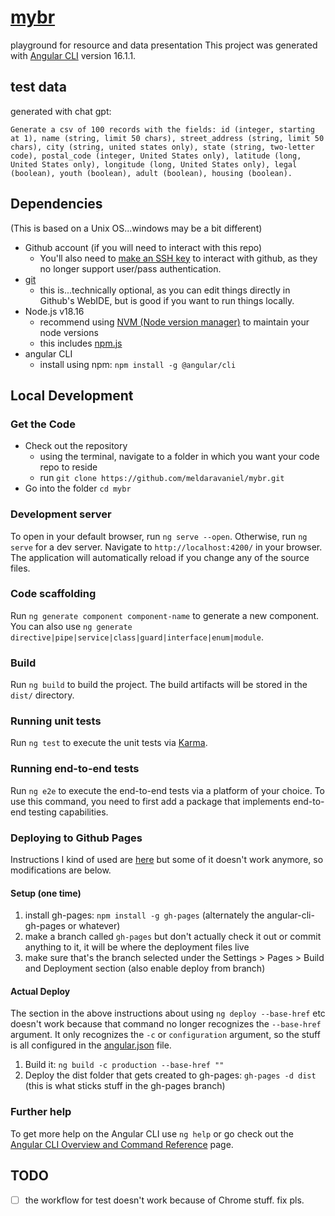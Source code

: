 # [mybr](https://meldaravaniel.github.io/mybr/)

playground for resource and data presentation
This project was generated with [Angular CLI](https://github.com/angular/angular-cli) version 16.1.1.

## test data

generated with chat gpt:

```
Generate a csv of 100 records with the fields: id (integer, starting at 1), name (string, limit 50 chars), street_address (string, limit 50 chars), city (string, united states only), state (string, two-letter code), postal_code (integer, United States only), latitude (long, United States only), longitude (long, United States only), legal (boolean), youth (boolean), adult (boolean), housing (boolean).
```

## Dependencies

(This is based on a Unix OS...windows may be a bit different)

* Github account (if you will need to interact with this repo)
    * You'll also need to [make an SSH key](https://docs.github.com/en/authentication/connecting-to-github-with-ssh) to interact with github, as they no longer support user/pass authentication.
* [git](https://git-scm.com/book/en/v2/Getting-Started-Installing-Git)
    * this is...technically optional, as you can edit things directly in Github's WebIDE, but is good if you want to run things locally.
* Node.js v18.16
    * recommend using [NVM (Node version manager)](https://github.com/nvm-sh/nvm#installing-and-updating) to maintain your node versions
    * this includes [npm.js](https://docs.npmjs.com/downloading-and-installing-node-js-and-npm)
* angular CLI
    * install using npm: `npm install -g @angular/cli`

## Local Development

### Get the Code 

* Check out the repository
    * using the terminal, navigate to a folder in which you want your code repo to reside
    * run `git clone https://github.com/meldaravaniel/mybr.git`
* Go into the folder `cd mybr`

### Development server

To open in your default browser, run `ng serve --open`.  Otherwise, run `ng serve` for a dev server. Navigate to `http://localhost:4200/` in your browser. The application will automatically reload if you change any of the source files.

### Code scaffolding

Run `ng generate component component-name` to generate a new component. You can also use `ng generate directive|pipe|service|class|guard|interface|enum|module`.

### Build

Run `ng build` to build the project. The build artifacts will be stored in the `dist/` directory.

### Running unit tests

Run `ng test` to execute the unit tests via [Karma](https://karma-runner.github.io).

### Running end-to-end tests

Run `ng e2e` to execute the end-to-end tests via a platform of your choice. To use this command, you need to first add a package that implements end-to-end testing capabilities.

### Deploying to Github Pages

Instructions I kind of used are [here](https://www.makeuseof.com/angular-app-github-deploy-using-angular-cli/) but some of it doesn't work anymore, so modifications are below.

#### Setup (one time)

1) install gh-pages: `npm install -g gh-pages` (alternately the angular-cli-gh-pages or whatever)
1) make a branch called `gh-pages` but don't actually check it out or commit anything to it, it will be where the deployment files live
1) make sure that's the branch selected under the Settings > Pages > Build and Deployment section (also enable deploy from branch)

#### Actual Deploy

The section in the above instructions about using `ng deploy --base-href` etc doesn't work because that command no longer recognizes the `--base-href` argument.  It only recognizes the `-c` or `configuration` argument, so the stuff is all configured in the [angular.json](angular.json) file.

1) Build it: `ng build -c production --base-href ""`
1) Deploy the dist folder that gets created to gh-pages: `gh-pages -d dist` (this is what sticks stuff in the gh-pages branch)

### Further help

To get more help on the Angular CLI use `ng help` or go check out the [Angular CLI Overview and Command Reference](https://angular.io/cli) page.

## TODO

- [ ] the workflow for test doesn't work because of Chrome stuff. fix pls.